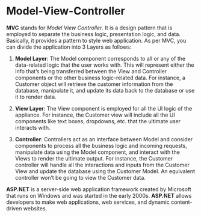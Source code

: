 # Model-View-Controller

**MVC** stands for _Model View Controller_. It is a design pattern that is employed to separate the business logic, presentation logic, and data. Basically, it provides a pattern to style web application. As per MVC, you can divide the application into 3 Layers as follows:

1. **Model Layer**: The Model component corresponds to all or any of the data-related logic that the user works with. This will represent either the info that’s being transferred between the View and Controller components or the other business logic-related data. For instance, a Customer object will retrieve the customer information from the database, manipulate it, and update its data back to the database or use it to render data.

2. **View Layer**: The View component is employed for all the UI logic of the appliance. For instance, the Customer view will include all the UI components like text boxes, dropdowns, etc. that the ultimate user interacts with.

3. **Controller**: Controllers act as an interface between Model and consider components to process all the business logic and incoming requests, manipulate data using the Model component, and interact with the Views to render the ultimate output. For instance, the Customer controller will handle all the interactions and inputs from the Customer View and update the database using the Customer Model. An equivalent controller won’t be going to view the Customer data.

**ASP.NET** is a server-side web application framework created by Microsoft that runs on Windows and was started in the early 2000s. **ASP.NET** allows developers to make web applications, web services, and dynamic content-driven websites.
